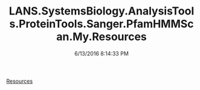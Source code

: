 ﻿---
title: LANS.SystemsBiology.AnalysisTools.ProteinTools.Sanger.PfamHMMScan.My.Resources
date: 6/13/2016 8:14:33 PM
---

[Resources](T-LANS.SystemsBiology.AnalysisTools.ProteinTools.Sanger.PfamHMMScan.My.Resources.Resources.html)
